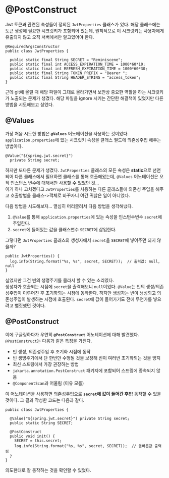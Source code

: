 # @PostConstruct

Jwt 토큰과 관련된 속성들이 정의된 ```JwtProperties``` 클래스가 있다. 해당 클래스에는 토큰 생성에 필요한 시크릿키가 포함되어 있는데, 원칙적으로 이 시크릿키는 사용자에게 유출되지 않고 오직 서버에서만 알고있어야 한다.  
```
@RequiredArgsConstructor
public class JwtProperties {

  public static final String SECRET = "Reminiscene";
  public static final int ACCESS_EXPIRATION_TIME = 1000*60*10;
  public static final int REFRESH_EXPIRATION_TIME = 1000*60*30;
  public static final String TOKEN_PREFIX = "Bearer ";
  public static final String HEADER_STRING = "access_token";
}
```
근데 git에 올릴 때 해당 파일이 그대로 올라가면서 보안상 중요한 역할을 하는 시크릿키가 노출되는 문제가 생겼다. 해당 파일을 ignore 시키는 간단한 해결책이 있었지만 다른 방법을 시도해보고 싶었다.  

## @Values
가장 처음 시도한 방법은 **```@Values```** 어노테이션을 사용하는 것이었다.
```application.properties```에 있는 시크릿키 속성을 클래스 필드에 의존성주입 해주는 방법이다.
```
@Value("${spring.jwt.secret}")
  private String secret;
```
하지만 또다른 문제가 생겼다. ```JwtProperties``` 클래스의 모든 속성은 **static**으로 선언되어 다른 클래스에서 필요하면 클래스를 통해 호출해왔는데, ```@Values``` 어노테이션은 오직 인스턴스 변수에 대해서만 사용할 수 있었던 것...  
이거 하나 고치겠다고 ```JwtProperties```를 사용하는 다른 클래스들에 의존성 주입을 해주고 호출방법을 클래스->객체로 바꾸자니 여간 귀찮은 일이 아니었다.


다음 방법을 시도해보자... 열심히 머리굴려서 다음 방법을 생각해냈다.
1. ```@Value```를 통해 ```application.properties```에 있는 속성을 인스턴수변수 ```secret```에 주입한다.
2. ```secret```에 들어있는 값을 클래스변수 ```SECRET```에 삽입한다.

그렇다면 ```JwtProperties``` 클래스의 생성자에서 ```secret```을 ```SECRET```에 넣어주면 되지 않을까?  
```
public JwtProperties() {
  log.info(String.format("%s, %s", secret, SECRET));  // 출력값: null, null
}
```
싶었지만 그건 빈의 생명주기를 몰라서 할 수 있는 소리였다.  
생성자가 호출되는 시점에 ```secret```을 출력해보니 ```null```이었다.
```@Value```는 빈의 생성/의존성주입이 이루어진 후 초기화되는 시점에 동작한다. 하지만 생성자는 빈이 생성되고 의존성주입이 발생하는 시점에 호출된다. ```secret```에 값이 들어가기도 전에 무언가를 넣으려고 뻘짓했던 것이다.

## @PostConstruct
이에 구글링하다가 우연히 **```@PostConstruct```** 어노테이션에 대해 발견했다.
```@PostConstruct```는 다음과 같은 특징을 가진다.
- 빈 생성, 의존성주입 후 초기화 시점에 동작
- 빈 생명주기에서 단 한번만 수행될 것을 보장해 빈이 여러번 초기화되는 것을 방지
- 최신 스프링에서 가장 권장하는 방법
- ```jakarta.annotation.PostConstruct``` 패키지에 포함되어 스프링에 종속되지 않음
- ```@ComponentScan```과 어울림 (이유 모름)  
  
이 어노테이션을 사용하면 의존성주입으로 **```secret```에 값이 들어간 후!!!** 동작할 수 있을 것이다.
그 결과 작성한 코드는 다음과 같다.  
```
public class JwtProperties {

  @Value("${spring.jwt.secret}") private String secret;
  public static String SECRET;

  @PostConstruct
  public void init() {
    SECRET = this.secret;
    log.info(String.format("%s, %s", secret, SECRET));  // 올바른값 출력됨
  }
}
```
의도한대로 잘 동작하는 것을 확인할 수 있었다.
